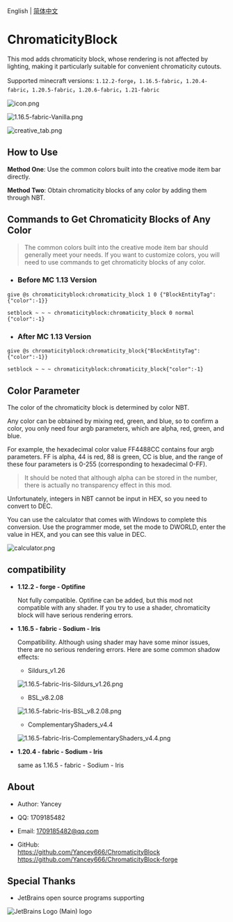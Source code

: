 English | [简体中文](README_CN.md)

# ChromaticityBlock

This mod adds chromaticity block, whose rendering is not affected by lighting, making it particularly suitable for convenient chromaticity cutouts.

Supported minecraft versions: `1.12.2-forge`，`1.16.5-fabric`，`1.20.4-fabric`，`1.20.5-fabric`，`1.20.6-fabric`，`1.21-fabric`

![icon.png](img/icon.png)

![1.16.5-fabric-Vanilla.png](img/1.16.5-fabric-Vanilla.png)

![creative_tab.png](img/creative_tab.png)

## How to Use

**Method One**: Use the common colors built into the creative mode item bar directly.

**Method Two**: Obtain chromaticity blocks of any color by adding them through NBT.

## Commands to Get Chromaticity Blocks of Any Color

> The common colors built into the creative mode item bar should generally meet your needs. If you want to customize colors, you will need to use commands to get chromaticity blocks of any color.

- ### Before MC 1.13 Version

`give @s chromaticityblock:chromaticity_block 1 0 {"BlockEntityTag":{"color":-1}}`

`setblock ~ ~ ~ chromaticityblock:chromaticity_block 0 normal {"color":-1}`

- ### After MC 1.13 Version

`give @s chromaticityblock:chromaticity_block{"BlockEntityTag":{"color":-1}}`

`setblock ~ ~ ~ chromaticityblock:chromaticity_block{"color":-1}`

## Color Parameter

The color of the chromaticity block is determined by color NBT.

Any color can be obtained by mixing red, green, and blue, so to confirm a color, you only need four argb parameters, which are alpha, red, green, and blue.

For example, the hexadecimal color value FF4488CC contains four argb parameters. FF is alpha, 44 is red, 88 is green, CC is blue, and the range of these four parameters is 0-255 (corresponding to hexadecimal 0-FF).

> It should be noted that although alpha can be stored in the number, there is actually no transparency effect in this mod.

Unfortunately, integers in NBT cannot be input in HEX, so you need to convert to DEC.

You can use the calculator that comes with Windows to complete this conversion. Use the programmer mode, set the mode to DWORLD, enter the value in HEX, and you can see this value in DEC.

![calculator.png](img/calculator.png)

## compatibility

- **1.12.2 - forge - Optifine**

  Not fully compatible. Optifine can be added, but this mod not compatible with any shader. If you try to use a shader, chromaticity block will have serious rendering errors.

- **1.16.5 - fabric - Sodium - Iris**

  Compatibility. Although using shader may have some minor issues, there are no serious rendering errors. Here are some common shadow effects:

  - Sildurs_v1.26

  ![1.16.5-fabric-Iris-Sildurs_v1.26.png](img/1.16.5-fabric-Iris-Sildurs_v1.26.png)

  - BSL_v8.2.08

  ![1.16.5-fabric-Iris-BSL_v8.2.08.png](img/1.16.5-fabric-Iris-BSL_v8.2.08.png)

  - ComplementaryShaders_v4.4

  ![1.16.5-fabric-Iris-ComplementaryShaders_v4.4.png](img/1.16.5-fabric-Iris-ComplementaryShaders_v4.4.png)

- **1.20.4 - fabric - Sodium - Iris**

  same as 1.16.5 - fabric - Sodium - Iris

## About

- Author: Yancey

- QQ: 1709185482

- Email: 1709185482@qq.com

- GitHub:  
  <https://github.com/Yancey666/ChromaticityBlock>  
  <https://github.com/Yancey666/ChromaticityBlock-forge>

## Special Thanks

-  JetBrains open source programs supporting

![JetBrains Logo (Main) logo](https://resources.jetbrains.com/storage/products/company/brand/logos/jb_beam.svg)
